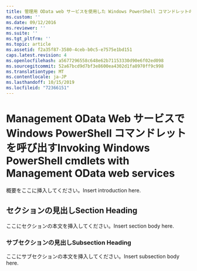 ```yaml
---
title: 管理用 OData web サービスを使用した Windows PowerShell コマンドレットの呼び出し |Microsoft Docs
ms.custom: ''
ms.date: 09/12/2016
ms.reviewer: ''
ms.suite: ''
ms.tgt_pltfrm: ''
ms.topic: article
ms.assetid: f2a35f87-3580-4ceb-b0c5-e7575e1bd151
caps.latest.revision: 4
ms.openlocfilehash: a5677296558c648e62b71153330d90e6f02ed098
ms.sourcegitcommit: 52a67bcd9d7bf3e8600ea4302d1fa8970ff9c998
ms.translationtype: MT
ms.contentlocale: ja-JP
ms.lasthandoff: 10/15/2019
ms.locfileid: "72366151"
---
```

# <a name="invoking-windows-powershell-cmdlets-with-management-odata-web-services"></a><span data-ttu-id="69244-102">Management OData Web サービスで Windows PowerShell コマンドレットを呼び出す</span><span class="sxs-lookup"><span data-stu-id="69244-102">Invoking Windows PowerShell cmdlets with Management OData web services</span></span>

<span data-ttu-id="69244-103">概要をここに挿入してください。</span><span class="sxs-lookup"><span data-stu-id="69244-103">Insert introduction here.</span></span>

## <a name="section-heading"></a><span data-ttu-id="69244-104">セクションの見出し</span><span class="sxs-lookup"><span data-stu-id="69244-104">Section Heading</span></span>

<span data-ttu-id="69244-105">ここにセクションの本文を挿入してください。</span><span class="sxs-lookup"><span data-stu-id="69244-105">Insert section body here.</span></span>

### <a name="subsection-heading"></a><span data-ttu-id="69244-106">サブセクションの見出し</span><span class="sxs-lookup"><span data-stu-id="69244-106">Subsection Heading</span></span>

<span data-ttu-id="69244-107">ここにサブセクションの本文を挿入してください。</span><span class="sxs-lookup"><span data-stu-id="69244-107">Insert subsection body here.</span></span>
